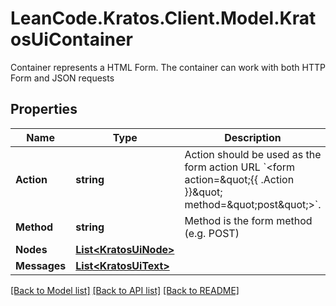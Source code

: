 # LeanCode.Kratos.Client.Model.KratosUiContainer
Container represents a HTML Form. The container can work with both HTTP Form and JSON requests

## Properties

Name | Type | Description | Notes
------------ | ------------- | ------------- | -------------
**Action** | **string** | Action should be used as the form action URL &#x60;&lt;form action&#x3D;\&quot;{{ .Action }}\&quot; method&#x3D;\&quot;post\&quot;&gt;&#x60;. | 
**Method** | **string** | Method is the form method (e.g. POST) | 
**Nodes** | [**List&lt;KratosUiNode&gt;**](KratosUiNode.md) |  | 
**Messages** | [**List&lt;KratosUiText&gt;**](KratosUiText.md) |  | [optional] 

[[Back to Model list]](../../README.md#documentation-for-models) [[Back to API list]](../../README.md#documentation-for-api-endpoints) [[Back to README]](../../README.md)

